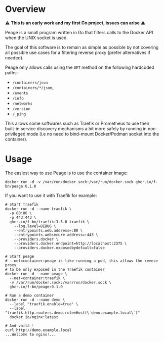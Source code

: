 # Overview

:warning: **This is an early work and my first Go project, issues can arise** :warning:

Peage is a small program written in Go that filters calls to the Docker API when the UNIX socket is used.

The goal of this software is to remain as simple as possible by not covering all possible use cases for a filtering reverse proxy (prefer alternatives if needed).

Peage only allows calls using the `GET` method on the following hardcoded paths:

  - `/containers/json`
  - `/containers/*/json`,
  - `/events`
  - `/info`
  - `/networks`
  - `/version`
  - `/_ping`

This allows some softwares such as Traefik or Prometheus to use their built-in service discovery mechanisms a bit more safely by running in non-privileged mode (i.e no need to bind-mount Docker/Podman socket into the container).

# Usage

The easiest way to use Peage is to use the container image:

```shell
docker run -d -v /var/run/docker.sock:/var/run/docker.sock ghcr.io/f-bn/peage:0.1.0
```

If you want to use it with Traefik for example:

```shell
# Start Traefik
docker run -d --name traefik \
  -p 80:80 \
  -p 443:443 \
  ghcr.io/f-bn/traefik:3.5.0 traefik \
    --log.level=DEBUG \
    --entrypoints.web.address=:80 \
    --entrypoints.websecure.address=:443 \
    --providers.docker \
    --providers.docker.endpoint=http://localhost:2375 \
    --providers.docker.exposedbydefault=false

# Start peage
# --net=container:peage is like running a pod, this allows the revese proxy
# to be only exposed in the Traefik container
docker run -d --name peage \
  --net=container:traefik \
  -v /var/run/docker.sock:/var/run/docker.sock \
  ghcr.io/f-bn/peage:0.1.0

# Run a demo container
docker run -d --name demo \
  --label "traefik.enable=true" \
  --label "traefik.http.routers.demo.rule=Host(\`demo.example.local\`)"
  docker.io/nginx:latest

# And voilà !
curl http://demo.example.local
...Welcome to nginx!...
```
